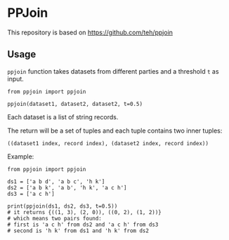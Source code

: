 # PPJoin

This repository is based on https://github.com/teh/ppjoin

## Usage

`ppjoin` function takes datasets from different parties and a threshold `t` as input.

```
from ppjoin import ppjoin

ppjoin(dataset1, dataset2, dataset2, t=0.5)
```

Each dataset is a list of string records.

The return will be a set of tuples and each tuple contains two inner tuples:

```
((dataset1 index, record index), (dataset2 index, record index))
```

Example:

```
from ppjoin import ppjoin

ds1 = ['a b d', 'a b c', 'h k']
ds2 = ['a b k', 'a b', 'h k', 'a c h']
ds3 = ['a c h']

print(ppjoin(ds1, ds2, ds3, t=0.5))
# it returns {((1, 3), (2, 0)), ((0, 2), (1, 2))}
# which means two pairs found:
# first is 'a c h' from ds2 and 'a c h' from ds3
# second is 'h k' from ds1 and 'h k' from ds2
```
